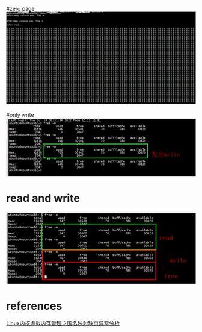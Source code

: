 #zero page
![image](https://github.com/magnate3/linux-riscv-dev/blob/main/exercises/users/mmap_fault/pic/zero_page.png)

#only write
![image](https://github.com/magnate3/linux-riscv-dev/blob/main/exercises/users/mmap_fault/pic/fault.png)

# read and  write
![image](https://github.com/magnate3/linux-riscv-dev/blob/main/exercises/users/mmap_fault/pic/fault2.png)

# references

[Linux内核虚拟内存管理之匿名映射缺页异常分析](https://cloud.tencent.com/developer/article/1695531?from=article.detail.1807351)